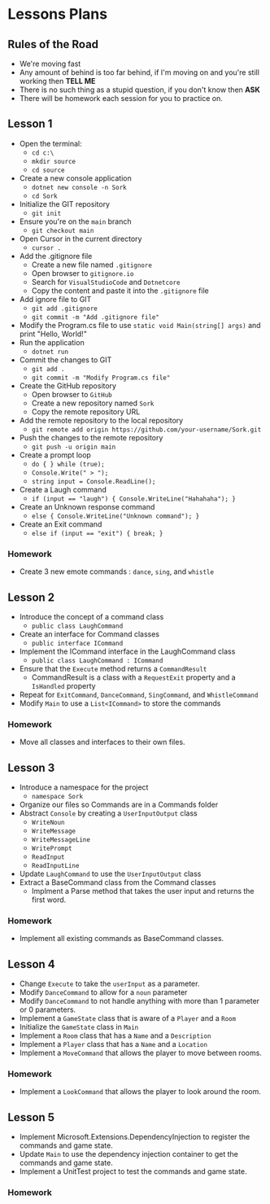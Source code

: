 # Lessons Plans

## Rules of the Road
- We're moving fast
- Any amount of behind is too far behind, if I'm moving on and you're still working then **TELL ME**
- There is no such thing as a stupid question, if you don't know then **ASK**
- There will be homework each session for you to practice on.


## Lesson 1
- Open the terminal:
  - `cd c:\`
  - `mkdir source`
  - `cd source`
- Create a new console application
  - `dotnet new console -n Sork`
  - `cd Sork`
- Initialize the GIT repository
  - `git init`
- Ensure you're on the `main` branch
  - `git checkout main`
- Open Cursor in the current directory
  - `cursor .`
- Add the .gitignore file
  - Create a new file named `.gitignore`
  - Open browser to `gitignore.io`
  - Search for `VisualStudioCode` and `Dotnetcore`
  - Copy the content and paste it into the `.gitignore` file
- Add ignore file to GIT
  - `git add .gitignore`
  - `git commit -m "Add .gitignore file"`
- Modify the Program.cs file to use `static void Main(string[] args)` and print "Hello, World!"
- Run the application
  - `dotnet run`
- Commit the changes to GIT
  - `git add .`
  - `git commit -m "Modify Program.cs file"`
- Create the GitHub repository
  - Open browser to `GitHub`
  - Create a new repository named `Sork`
  - Copy the remote repository URL
- Add the remote repository to the local repository
  - `git remote add origin https://github.com/your-username/Sork.git`
- Push the changes to the remote repository
  - `git push -u origin main`
- Create a prompt loop
  - `do { } while (true);`
  - `Console.Write(" > ");`
  - `string input = Console.ReadLine();`
- Create a Laugh command
  - `if (input == "laugh") { Console.WriteLine("Hahahaha"); }`
- Create an Unknown response command
  - `else { Console.WriteLine("Unknown command"); }`
- Create an Exit command
  - `else if (input == "exit") { break; }`

### Homework
- Create 3 new emote commands : `dance`, `sing`, and `whistle`



## Lesson 2

 - Introduce the concept of a command class
   - `public class LaughCommand`
 - Create an interface for Command classes
   - `public interface ICommand`
 - Implement the ICommand interface in the LaughCommand class
   - `public class LaughCommand : ICommand`
 - Ensure that the `Execute` method returns a `CommandResult`
   - CommandResult is a class with a `RequestExit` property and a `IsHandled` property
 - Repeat for `ExitCommand`, `DanceCommand`, `SingCommand`, and `WhistleCommand`
 - Modify `Main` to use a `List<ICommand>` to store the commands


### Homework
- Move all classes and interfaces to their own files.

## Lesson 3

 - Introduce a namespace for the project
   - `namespace Sork`
 - Organize our files so Commands are in a Commands folder
 - Abstract `Console` by creating a `UserInputOutput` class
     - `WriteNoun`
     - `WriteMessage`
     - `WriteMessageLine`
     - `WritePrompt`
     - `ReadInput`
     - `ReadInputLine`
- Update `LaughCommand` to use the `UserInputOutput` class
- Extract a BaseCommand class from the Command classes
  - Implment a Parse method that takes the user input and returns the first word.

### Homework
- Implement all existing commands as BaseCommand classes.

## Lesson 4

- Change `Execute` to take the `userInput` as a parameter.
- Modify `DanceCommand` to allow for a `noun` parameter
- Modify `DanceCommand` to not handle anything with more than 1 parameter or 0 parameters.
- Implement a `GameState` class that is aware of a `Player` and a `Room`
- Initialize the `GameState` class in `Main`
- Implement a `Room` class that has a `Name` and a `Description`
- Implement a `Player` class that has a `Name` and a `Location`
- Implement a `MoveCommand` that allows the player to move between rooms.

### Homework
- Implement a `LookCommand` that allows the player to look around the room.

## Lesson 5

- Implement Microsoft.Extensions.DependencyInjection to register the commands and game state.
- Update `Main` to use the dependency injection container to get the commands and game state.
- Implement a UnitTest project to test the commands and game state.

### Homework
